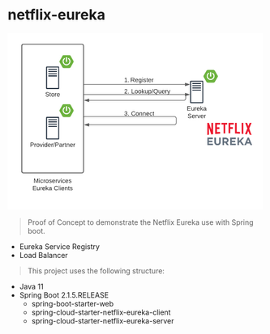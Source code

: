# netflix-eureka

![Alt text](img/eureka.png)

> Proof of Concept to demonstrate the Netflix Eureka use with Spring boot.

- Eureka Service Registry
- Load Balancer

> This project uses the following structure:

- Java 11
- Spring Boot 2.1.5.RELEASE
    - spring-boot-starter-web
    - spring-cloud-starter-netflix-eureka-client
    - spring-cloud-starter-netflix-eureka-server

